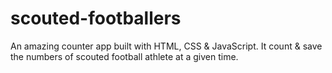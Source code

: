 # scouted-footballers
An amazing counter app built with HTML, CSS &amp; JavaScript. It count &amp; save the numbers of scouted football athlete at a given time.
